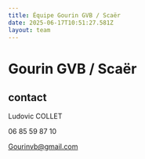 ```yaml
---
title: Équipe Gourin GVB / Scaër
date: 2025-06-17T10:51:27.581Z
layout: team
---
```


# Gourin GVB / Scaër



## contact 

Ludovic COLLET

06 85 59 87 10

Gourinvb@gmail.com

